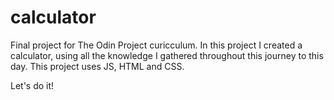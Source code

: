 # calculator

Final project for The Odin Project curicculum. In this project I created a calculator, using all the knowledge I gathered throughout this journey to this day.
This project uses JS, HTML and CSS.

Let's do it!
